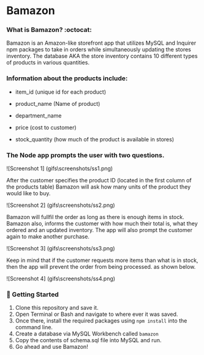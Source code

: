 # Bamazon

### What is Bamazon? :octocat:

Bamazon is an Amazon-like storefront app that utilizes MySQL and Inquirer npm packages to take in orders while simultaneously updating the stores inventory. The database AKA the store inventory contains 10 different types of products in various quantities. 

### Information about the products include: 

* item_id (unique id for each product)

* product_name (Name of product)

* department_name

* price (cost to customer)

* stock_quantity (how much of the product is available in stores)

### The Node app prompts the user with two questions. 

![Screenshot 1]
(gifs\screenshots/ss1.png)

After the customer specifies the product ID (located in the first column of the products table) Bamazon will ask how many units of the product they would like to buy. 

![Screenshot 2]
(gifs\screenshots/ss2.png)

Bamazon will fullfil the order as long as there is enough items in stock. Bamazon also, informs the customer with how much their total is, what they ordered and an updated inventory. The app will also prompt the customer again to make another purchase. 

![Screenshot 3]
(gifs\screenshots/ss3.png)

Keep in mind that if the customer requests more items than what is in stock, then the app will prevent the order from being processed. as shown below. 

![Screenshot 4]
(gifs\screenshots/ss4.png)

### :large_orange_diamond: Getting Started 

1. Clone this repository and save it.
2. Open Terminal or Bash and navigate to where ever it was saved. 
3. Once there, install the required packages using `npm install` into the command line. 
4. Create a database via MySQL Workbench called `bamazon` 
5. Copy the contents of schema.sql file into MySQL and run. 
6. Go ahead and use Bamazon! 


